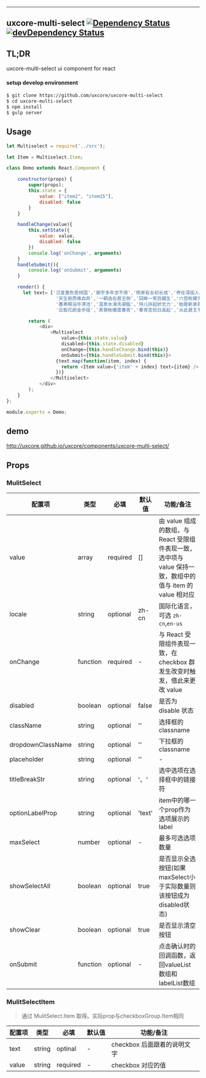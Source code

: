 ---

## uxcore-multi-select [![Dependency Status](http://img.shields.io/david/uxcore/uxcore-multi-select.svg?style=flat-square)](https://david-dm.org/uxcore/uxcore-multi-select) [![devDependency Status](http://img.shields.io/david/dev/uxcore/uxcore-multi-select.svg?style=flat-square)](https://david-dm.org/uxcore/uxcore-multi-select#info=devDependencies) 

## TL;DR

uxcore-multi-select ui component for react

#### setup develop environment

```sh
$ git clone https://github.com/uxcore/uxcore-multi-select
$ cd uxcore-multi-select
$ npm install
$ gulp server
```

## Usage

```javascript
let Multiselect = require('../src');

let Item = Multiselect.Item;

class Demo extends React.Component {

    constructor(props) {
        super(props);
        this.state = {
            value: ["item2", "item15"],
            disabled: false
        }
    }

    handleChange(value){
        this.setState({
            value: value,
            disabled: false
        })
        console.log('onChange', arguments)
    }
    handleSubmit(){
        console.log('onSubmit', arguments)
    }

    render() {
      let text= ['汉皇重色思倾国','御宇多年求不得','杨家有女初长成','养在深闺人未识',
                  '天生丽质难自弃','一朝选在君王侧','回眸一笑百媚生','六宫粉黛无颜色',
                  '春寒赐浴华清池','温泉水滑洗凝脂','侍儿扶起娇无力','始是新承恩泽时',
                  '云鬓花颜金步摇','芙蓉帐暖度春宵','春宵苦短日高起','从此君王不早朝'];

        return (
            <div>
                <Multiselect
                    value={this.state.value}
                    disabled={this.state.disabled}
                    onChange={this.handleChange.bind(this)}
                    onSubmit={this.handleSubmit.bind(this)}>
                  {text.map(function(item, index) {
                    return <Item value={'item' + index} text={item} />
                  })}
                </Multiselect>
            </div>
        );
    }
};

module.exports = Demo;

```

## demo
http://uxcore.github.io/uxcore/components/uxcore-multi-select/

## Props

### MulitSelect

| 配置项 | 类型 | 必填 | 默认值 | 功能/备注 |
|---|---|---|---|---|
|value|array|required|[]|由 value 组成的数组，与 React 受限组件表现一致，选中项与 value 保持一致，数组中的值与 item 的 value 相对应|
|locale|string|optional|zh-cn|国际化语言，可选 `zh-cn`,`en-us`|
|onChange|function|required|-|与 React 受限组件表现一致，在 checkbox 群发生改变时触发，借此来更改 value|
|disabled|boolean|optional|false|是否为 disable 状态|
|className|string|optional|''|选择框的classname|
|dropdownClassName|string|optional|''|下拉框的classname|
|placeholder|string|optional|''|-|
|titleBreakStr|string|optional|'、'|选中选项在选择框中的链接符|
|optionLabelProp|string|optional|'text'|item中的哪一个prop作为选项展示的label|
|maxSelect|number|optional|-|最多可选选项数量|
|showSelectAll|boolean|optional|true|是否显示全选按钮(如果maxSelect小于实际数量则该按钮成为disabled状态)|
|showClear|boolean|optional|true|是否显示清空按钮|
|onSubmit|function|optional|-|点击确认时的回调函数，返回valueList数组和labelList数组|
### MulitSelectItem

> 通过 MulitSelect.Item 取得。实际prop与checkboxGroup.Item相同

| 配置项 | 类型 | 必填 | 默认值 | 功能/备注 |
|---|---|---|---|---|
|text|string|optinal|-|checkbox 后面跟着的说明文字|
|value|string|required|-|checkbox 对应的值|


